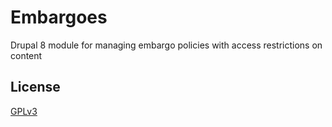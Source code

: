 # Embargoes
Drupal 8 module for managing embargo policies with access restrictions on content

## License
[GPLv3](http://www.gnu.org/licenses/gpl-3.0.txt)
